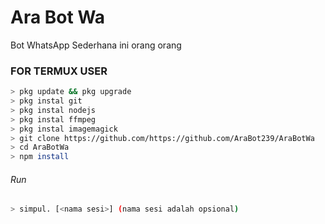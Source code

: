 # Ara Bot Wa
Bot WhatsApp Sederhana
ini</s> </s> </s> </s> </s> </s> </s> </s> </s> </s> </s> </s> </s> </s> </s> </s> </s> </s> </s> </s> </s> </s> </s> </s> </s> </s> </s> orang </s></s> </s> </s> </s> </s> </s> </s> </s> </s> </s> </s> </s> </s> </s> </s> </s> </s> </s> </s> </s> </s> </s> </s> </s> </s> </s> </s> orang </s>
### FOR TERMUX USER
```bash
> pkg update && pkg upgrade
> pkg instal git 
> pkg instal nodejs 
> pkg instal ffmpeg 
> pkg instal imagemagick
> git clone https://github.com/https://github.com/AraBot239/AraBotWa
> cd AraBotWa
> npm install
```
###### Run
```bash
> simpul. [<nama sesi>] (nama sesi adalah opsional)
